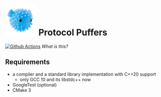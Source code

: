 # ![puffer](asset/puffer.png) Protocol Puffers
[![Github Actions](https://github.com/PragmaTwice/protopuf/workflows/BuildAndTest/badge.svg)](https://github.com/PragmaTwice/protopuf/actions)
*What is this?*

## Requirements

- a compiler and a standard library implementation with C++20 support 
    - only GCC 10 and its libstdc++ now
- GoogleTest (optional)
- CMake 3
